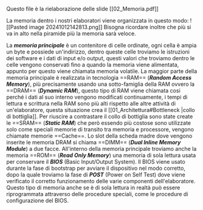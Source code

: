 Questo file è la rielaborazione delle slide [[02_Memoria.pdf]]

La memoria dentro i nostri elaboratori viene organizzata in questo modo:
![[Pasted image 20241012142813.png]]
Bisogna ricordare inoltre che più si va in alto nella piramide più la memoria sarà veloce.

La ***memoria principale*** è un contenitore di celle ordinate, ogni cella è ampia un byte e possiede un'indirizzo, dentro queste celle troviamo le istruzioni dei software e i dati di input e/o output, questi valori che troviamo dentro le celle vengono conservati fino a quando la memoria viene alimentata, appunto per questo viene chiamata memoria volatile. La maggior parte della memoria principale è realizzata in tecnologia ==RAM== (***Random Access Memory***), più precisamente usando una sotto-famiglia della RAM ovvero la ==DRAM== (***Dynamic RAM***), questo tipo di RAM viene chiamata cosi perché i dati al suo interno vengono modificati continuamente, i tempi di lettura e scrittura nella RAM sono più alti rispetto alle altre attività di un'elaboratore, questa situazione crea il [[01_Architettura#Bottleneck |collo di bottiglia]]. Per riuscire a contrastare il collo di bottiglia sono state create le ==SRAM== (***Static RAM***) che però essendo più costose sono utilizzate solo come speciali memorie di transito tra memoria e processore, vengono chiamate memorie ==Cache==. Lo slot della scheda madre dove vengono inserite le memoria DRAM si chiama ==DIMM== (***Dual Inline Memory Module***) a due facce. All'interno della memoria principale troviamo anche la memoria ==ROM== (***Read Only Memory***) una memoria di sola lettura usata per conservare il ***BIOS*** (Basic Input/Output System). Il BIOS viene usato durante la fase di bootstrap per avviare il dispositivo nel modo corretto, dopo la quale troviamo la fase di ***POST*** (Power on Self Test) dove viene verificato il corretto funzionamento delle varie componenti dell'elaboratore. Questo tipo di memoria anche se è di sola lettura in realtà può essere riprogrammata attraverso delle procedure speciali, come le procedure di configurazione del BIOS.
